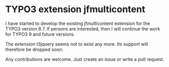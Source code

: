 # TYPO3 extension jfmulticontent

I have started to develop the existing jfmulticontent extension for the TYPO3 version 8.7. If persons are interested, then I will continue the work for TYPO3 9 and future versions.

The extension t3jquery seems not to exist any more. Its support will therefore be dropped soon.



Any contributions are welcome. Just create an issue or write a pull request.
